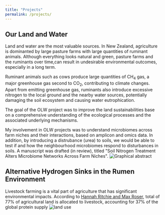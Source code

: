 ```yaml
---
title: "Projects"
permalink: /projects/
---
```


## Our Land and Water

Land and water are the most valuable sources. In New Zealand, agriculture is dominanted by large pasture farms with large quantities of ruminant animals. Although everything looks natural and green, pasture farms and the ruminants over time,can result in undesirable environmental outcomes, especially in a long term. 

Ruminant animals such as cows produce large quantities of CH<sub>4</sub> gas, a major greenhouse gas second to CO<sub>2</sub>, contributing to climate changes. Apart from emitting greenhouse gas, ruminants also introduce excessive nitrogen to the local ground and the nearby water sources, potentially damaging the soil ecosystem and causing water eutrophication. 

The goal of the OLW project was to improve the land sustainabilities base on a comprehensive understanding of the ecological processes and the associated underlying mechanisms.

My involvement in OLW projects was to understand microbiomes across farm niches and their interactions, based on amplicon and omics data. In addition, by introducing a distrubance (urea) to soils, we would be able to test if and how the neighbourhood microbiomes respond to disturbances in soils. A manuscript was drafted (in review), titled "Soil Nitrogen Treatment Alters Microbiome Networks Across Farm Niches". 
![Graphical abstract](../images/olw_ab.jpg)

## 
## Alternative Hydrogen Sinks in the Rumen Environment
Livestock farming is a vital part of agriculture that has significant environmental impacts. According to  [Hannah Ritchie and Max Roser](https://ourworldindata.org/land-use),  total of 77% of agricultural land is allocated to livestock, accounting for 37% of the global protein supply ![land use](https://ourworldindata.org/uploads/2020/01/Global-land-use-graphic-1536x971.png)




<!-- {% include base_path %}


{% for post in site.projects %}
  {% include archive-single.html %}
{% endfor %}
-->

